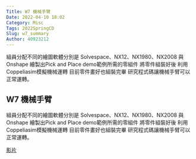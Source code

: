 ```yaml
---
Title: W7 機械手臂
Date: 2022-04-10 18:02
Category: Misc
Tags: 2022SpringCD
Slug: w7_summary
Author: 40923212
---
```


組員分配不同的繪圖軟體分別是 Solvespace、NX12、NX1980、NX2008 與 Onshape 繪製出Pick and Place demo範例所需的零組件 將零件組裝好後 利用Coppeliasim模擬機械運轉 目前零件畫好也組裝完畢 研究程式碼讓機械手臂可以正常運轉。


<!-- PELICAN_END_SUMMARY -->

W7 機械手臂
----

組員分配不同的繪圖軟體分別是 Solvespace、NX12、NX1980、NX2008 與 Onshape 繪製出Pick and Place demo範例所需的零組件 將零件組裝好後 利用Coppeliasim模擬機械運轉 目前零件畫好也組裝完畢 研究程式碼讓機械手臂可以正常運轉。

[影片]

[影片]:https://40923212.github.io/cd2022/downloads/mtb.mp4